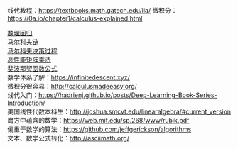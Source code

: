 线代教程：https://textbooks.math.gatech.edu/ila/
微积分：https://0a.io/chapter1/calculus-explained.html

[数理回归](https://www.listendata.com/2018/03/regression-analysis.html)  
[马尔科夫链](http://setosa.io/ev/markov-chains/)  
[马尔科夫决策过程](https://xaviergeerinck.com/markov-property-chain-reward-decision)    
[高性能矩阵乘法](https://gist.github.com/nadavrot/5b35d44e8ba3dd718e595e40184d03f0)    
[斐波那契函数公式](https://blog.paulhankin.net/fibonacci/)  
数学体系了解：https://infinitedescent.xyz/    
微积分很容易：http://calculusmadeeasy.org/  
线代入门：https://hadrienj.github.io/posts/Deep-Learning-Book-Series-Introduction/    
美国线性代数本科生：http://joshua.smcvt.edu/linearalgebra/#current_version    
魔方中蕴含的数学：https://web.mit.edu/sp.268/www/rubik.pdf    
偏重于数学的算法：https://github.com/jeffgerickson/algorithms    
文本、数学公式转化：http://asciimath.org/  
